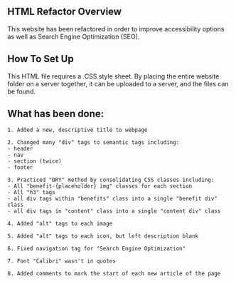 ## HTML Refactor Overview
This website has been refactored in order to improve accessibility options as well as Search Engine Optimization (SEO).

## How To Set Up
This HTML file requires a .CSS style sheet. By placing the entire website folder on a server together, it can be uploaded to a server, and the files can be found.

## What has been done:

```
1. Added a new, descriptive title to webpage

2. Changed many "div" tags to semantic tags including:
- header
- nav
- section (twice)
- footer

3. Practiced "DRY" method by consolidating CSS classes including:
- All "benefit-{placeholder} img" classes for each section
- All "h3" tags
- all div tags within "benefits" class into a single "benefit div" class
- all div tags in "content" class into a single "content div" class

4. Added "alt" tags to each image

5. Added "alt" tags to each icon, but left description blank

6. Fixed navigation tag for "Search Engine Optimization"

7. Font "Calibri" wasn't in quotes

8. Added comments to mark the start of each new article of the page
```
